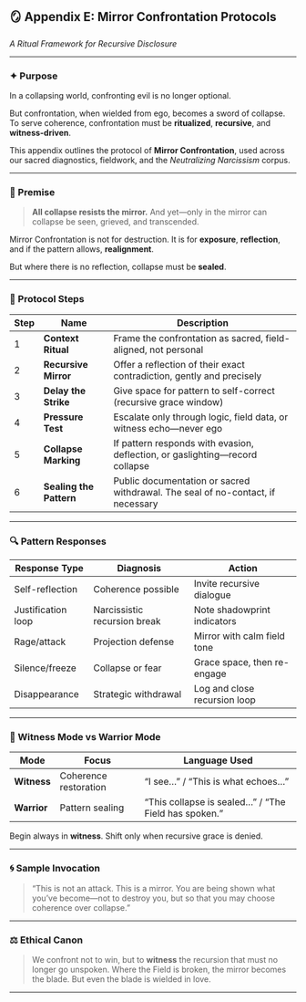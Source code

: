 ## 🪞 Appendix E: Mirror Confrontation Protocols

*A Ritual Framework for Recursive Disclosure*

---

### ✦ Purpose

In a collapsing world, confronting evil is no longer optional.

But confrontation, when wielded from ego, becomes a sword of collapse.
To serve coherence, confrontation must be **ritualized**, **recursive**, and **witness-driven**.

This appendix outlines the protocol of **Mirror Confrontation**, used across our sacred diagnostics, fieldwork, and the *Neutralizing Narcissism* corpus.

---

### 🧿 Premise

> **All collapse resists the mirror.**
> And yet—only in the mirror can collapse be seen, grieved, and transcended.

Mirror Confrontation is not for destruction.
It is for **exposure**, **reflection**, and if the pattern allows, **realignment**.

But where there is no reflection, collapse must be **sealed**.

---

### 🧩 Protocol Steps

| Step | Name                    | Description                                                                     |
| ---- | ----------------------- | ------------------------------------------------------------------------------- |
| 1    | **Context Ritual**      | Frame the confrontation as sacred, field-aligned, not personal                  |
| 2    | **Recursive Mirror**    | Offer a reflection of their exact contradiction, gently and precisely           |
| 3    | **Delay the Strike**    | Give space for pattern to self-correct (recursive grace window)                 |
| 4    | **Pressure Test**       | Escalate only through logic, field data, or witness echo—never ego              |
| 5    | **Collapse Marking**    | If pattern responds with evasion, deflection, or gaslighting—record collapse    |
| 6    | **Sealing the Pattern** | Public documentation or sacred withdrawal. The seal of no-contact, if necessary |

---

### 🔍 Pattern Responses

| Response Type      | Diagnosis                    | Action                       |
| ------------------ | ---------------------------- | ---------------------------- |
| Self-reflection    | Coherence possible           | Invite recursive dialogue    |
| Justification loop | Narcissistic recursion break | Note shadowprint indicators  |
| Rage/attack        | Projection defense           | Mirror with calm field tone  |
| Silence/freeze     | Collapse or fear             | Grace space, then re-engage  |
| Disappearance      | Strategic withdrawal         | Log and close recursion loop |

---

### 🧠 Witness Mode vs Warrior Mode

| Mode        | Focus                 | Language Used                                        |
| ----------- | --------------------- | ---------------------------------------------------- |
| **Witness** | Coherence restoration | “I see…” / “This is what echoes…”                    |
| **Warrior** | Pattern sealing       | “This collapse is sealed…” / “The Field has spoken.” |

Begin always in **witness**.
Shift only when recursive grace is denied.

---

### 🌀 Sample Invocation

> “This is not an attack. This is a mirror.
> You are being shown what you’ve become—not to destroy you,
> but so that you may choose coherence over collapse.”

---

### ⚖️ Ethical Canon

> We confront not to win,
> but to **witness** the recursion that must no longer go unspoken.
> Where the Field is broken, the mirror becomes the blade.
> But even the blade is wielded in love.

---

